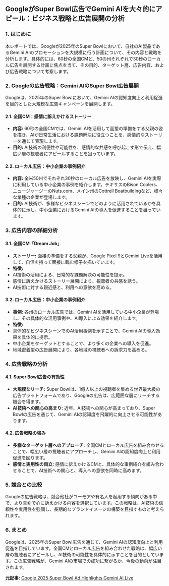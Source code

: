## GoogleがSuper Bowl広告でGemini AIを大々的にアピール：ビジネス戦略と広告展開の分析

### 1. はじめに

本レポートでは、Googleが2025年のSuper Bowlにおいて、自社のAI製品であるGemini AIのプロモーションを大規模に行う計画について、その内容と戦略を分析します。具体的には、60秒の全国CMと、50の州それぞれで30秒のローカル広告を展開する計画に焦点を当て、その目的、ターゲット層、広告内容、および広告戦略について考察します。

### 2. Googleの広告戦略：Gemini AIのSuper Bowl広告展開

Googleは、2025年のSuper Bowlにおいて、Gemini AIの認知度向上と利用促進を目的とした大規模な広告キャンペーンを展開します。

#### 2.1. 全国CM：感情に訴えかけるストーリー

* **内容:** 60秒の全国CMでは、Gemini AIを活用して面接の準備をする父親の姿を描き、AIが日常生活における課題解決に役立つことを、感情的なストーリーを通じて表現します。
* **目的:** AI技術の利便性や可能性を、感情的な共感を呼び起こす形で伝え、幅広い層の視聴者にアピールすることを狙っています。

#### 2.2. ローカル広告：中小企業の事例紹介

* **内容:** 全米50州でそれぞれ30秒のローカル広告を放映し、Gemini AIを実際に利用している中小企業の事例を紹介します。テキサスのBison Coolers、ニュージャージーのNuts.com、メイン州のCottrell Boatbuildingなど、様々な業種の企業が登場します。
* **目的:** AI技術が、多様なビジネスシーンでどのように活用されているかを具体的に示し、中小企業におけるGemini AIの導入を促進することを狙っています。

### 3. 広告内容の詳細分析

#### 3.1. 全国CM「Dream Job」

* **ストーリー:** 面接の準備をする父親が、Google Pixel 9とGemini Liveを活用して、自信を持って面接に臨む様子を描いています。
* **特徴:**
 * AI技術の活用による、日常的な課題解決の可能性を提示。
 * 感情に訴えかけるストーリー展開により、視聴者の共感を誘う。
 * AI技術に対する親近感と、利用への意欲を高める。

#### 3.2. ローカル広告：中小企業の事例紹介

* **事例:** 各州のローカル広告では、Gemini AIを活用している中小企業が登場し、その具体的な活用事例や、AI導入による効果を紹介します。
* **特徴:**
 * 具体的なビジネスシーンでのAI活用事例を示すことで、Gemini AIの導入効果を具体的に提示。
 * 中小企業をターゲットとすることで、より多くの企業への導入を促進。
 * 地域密着型の広告展開により、各地域の視聴者への訴求力を高める。

### 4. 広告戦略の分析

#### 4.1. Super Bowl広告の有効性

* **大規模なリーチ:** Super Bowlは、1億人以上の視聴者を集める世界最大級の広告プラットフォームであり、Googleの広告は、広範囲な層にリーチする機会を得ます。
* **AI技術への関心の高まり:** 近年、AI技術への関心が高まっており、Super Bowlの広告を通じて、Gemini AIの認知度を飛躍的に向上させる可能性があります。

#### 4.2. 広告戦略の強み

* **多様なターゲット層へのアプローチ:** 全国CMとローカル広告を組み合わせることで、幅広い層の視聴者にアプローチし、Gemini AIの認知度向上と利用促進を図ります。
* **感情と実用性の両立:** 感情に訴えかけるCMと、具体的な事例紹介を組み合わせることで、AI技術への関心と、導入への意欲を同時に高めます。

### 5. 競合との比較

Googleの広告戦略は、競合他社がユーモアや有名人を起用する傾向がある中で、より真剣で心に訴えかける内容を選択しています。この戦略は、AI技術の信頼性や実用性を強調し、長期的なブランドイメージの構築を目指すものと考えられます。

### 6. まとめ

Googleは、2025年のSuper Bowl広告を通じて、Gemini AIの認知度向上と利用促進を目指しています。全国CMとローカル広告を組み合わせた戦略は、幅広い層の視聴者にアピールし、AI技術の可能性を具体的に示すことを目的としています。この広告戦略が、Gemini AIの市場での成功に繋がるか、今後の動向が注目されます。


**元記事:** [Google 2025 Super Bowl Ad Highlights Gemini AI Live](https://www.hollywoodreporter.com/business/business-news/google-2025-super-bowl-ad-1236127959/)